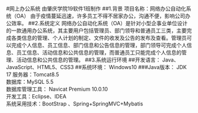#网上办公系统
由肇庆学院19软件1班制作
##1.背景
项目名称：网络办公自动化系统（OA）
由于疫情蔓延迅速，许多员工不得不居家办公，沟通不便，影响公司办公效率。
##2.系统定义
网络办公自动化系统（OA）是针对小型企事业单位设计的一款通用办公系统，其主要用户包括管理员、部门领导和普通员工三类，主要完成各类信息的管理、个人计划的制定、文件的收发及公告的发布及查看。管理员可以完成个人信息、员工信息、部门信息和公告信息的管理，部门领导可完成个人信息、员工信息、活动信息和公共信息的管理，而普通员工只能完成个人信息的管理、活动信息和公共信息的管理。
##3.系统运行环境
##开发语言：
Java、JavaScript、HTML5、CSS3
##系统环境：
Windows10
###Java版本：
JDK 17
服务器：Tomcat8.5  
数据库：MySQL 5.5  
数据库管理工具：	Navicat Premium 10.0.10  
开发工具：Eclipse、IDEA  
系统采用技术：BootStrap 、Spring+SpringMVC+Mybatis
